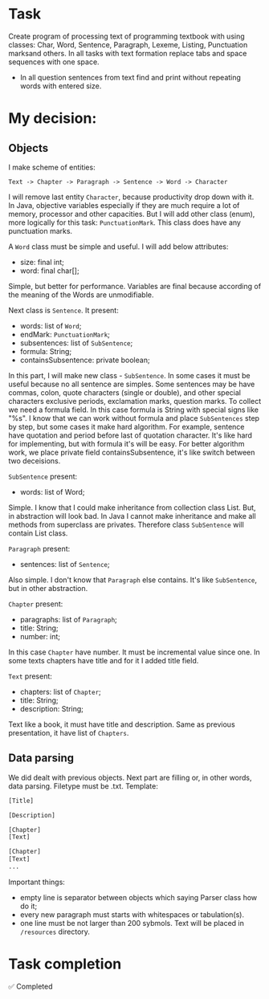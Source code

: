 # Task

Create program of processing text of programming textbook with using classes: Char, Word, Sentence, Paragraph, Lexeme, Listing, Punctuation marksand others. In all tasks with text formation replace tabs and space sequences with one space.

* In all question sentences from text find and print without repeating words with entered size.

# My decision:
## Objects

I make scheme of entities:

`Text -> Chapter -> Paragraph -> Sentence -> Word -> Character`

I will remove last entity `Character`, because productivity drop down with it. In Java, objective variables especially if they are much require a lot of memory, processor and other capacities. But I will add other class (enum), more logically for this task: `PunctuationMark`. This class does have any punctuation marks.

A `Word` class must be simple and useful. I will add below attributes:
- size: final int;
- word: final char[];

Simple, but better for performance. Variables are final because according of the meaning of the Words are unmodifiable.

Next class is `Sentence`. It present:
- words: list of `Word`;
- endMark: `PunctuationMark`;
- subsentences: list of `SubSentence`;
- formula: String;
- containsSubsentence: private boolean;

In this part, I will make new class - `SubSentence`. In some cases it must be useful because no all sentence are simples. Some sentences may be have commas, colon, quote characters (single or double), and other special characters exclusive periods, exclamation marks, question marks. To collect we need a formula field. In this case formula is String with special signs like "%s". I know that we can work without formula and place `SubSentences` step by step, but some cases it make hard algorithm. For example, sentence have quotation and period before last of quotation character. It's like hard for implementing, but with formula it's will be easy. For better algorithm work, we place private field containsSubsentence, it's like switch between two deceisions.

`SubSentence` present:
- words: list of Word;

Simple. I know that I could make inheritance from collection class List. But, in abstraction will look bad. In Java I cannot make inheritance and make all methods from superclass are privates. Therefore class `SubSentence` will contain List class.

`Paragraph` present:
- sentences: list of `Sentence`;

Also simple. I don't know that `Paragraph` else contains. It's like `SubSentence`, but in other abstraction.

`Chapter` present:
- paragraphs: list of `Paragraph`;
- title: String;
- number: int;

In this case `Chapter` have number. It must be incremental value since one. In some texts chapters have title and for it I added title field.

`Text` present:
- chapters: list of `Chapter`;
- title: String;
- description: String;

Text like a book, it must have title and description. Same as previous presentation, it have list of `Chapters`.

## Data parsing

We did dealt with previous objects. Next part are filling or, in other words, data parsing. Filetype must be .txt.
Template:

```txt
[Title]

[Description]

[Chapter]
[Text]

[Chapter]
[Text]
...
```

Important things:
 - empty line is separator between objects which saying Parser class how do it;
 - every new paragraph must starts with whitespaces or tabulation(s).
 - one line must be not larger than 200 sybmols.
Text will be placed in `/resources` directory.

# Task completion

✅ Completed

